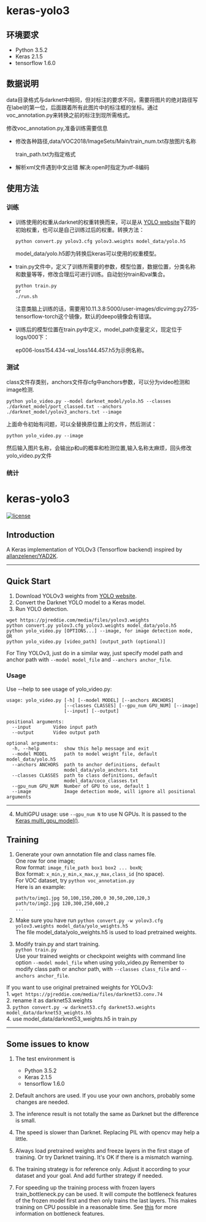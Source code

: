 # keras-yolo3

## 环境要求

- Python 3.5.2
- Keras 2.1.5
- tensorflow 1.6.0

## 数据说明

data目录格式与darknet中相同，但对标注的要求不同，需要将图片的绝对路径写在label的第一位，后面跟着所有此图片中的标注框的坐标。通过voc_annotation.py来转换之前的标注到现所需格式。

修改voc_annotation.py,准备训练需要信息

- 修改各种路径,data/VOC2018/ImageSets/Main/train_num.txt存放图片名称

  train_path.txt为指定格式

- 解析xml文件遇到中文出错 解决:open时指定为utf-8编码

## 使用方法

### 训练

- 训练使用的权重从darknet的权重转换而来，可以是从 [YOLO website](http://pjreddie.com/darknet/yolo/)下载的初始权重，也可以是自己训练过后的权重。转换方法：

  ```
  python convert.py yolov3.cfg yolov3.weights model_data/yolo.h5
  ```

  model_data/yolo.h5即为转换后keras可以使用的权重模型。

- train.py文件中，定义了训练所需要的参数，模型位置，数据位置，分类名称和数量等等，修改合理后可进行训练。自动划分train和val集合。

  ```
  python train.py
  or
  ./run.sh
  ```

  注意类脑上训练的话，需要用10.11.3.8:5000/user-images/dlcvimg:py2735-tensorflow-torch这个镜像，默认的deepo镜像会有错误。

- 训练后的模型位置在train.py中定义，model_path变量定义，现定位于logs/000下：

  ep006-loss154.434-val_loss144.457.h5为示例名称。

### 测试

class文件存类别，anchors文件存cfg中anchors参数，可以分为video检测和image检测.

```
python yolo_video.py --model darknet_model/yolo.h5 --classes ./darknet_model/port_classed.txt --anchors ./darknet_model/yolov3_anchors.txt --image
```

上面命令初始有问题，可以全替换原位置上的文件，然后测试：

```
python yolo_video.py --image
```

然后输入图片名称，会输出p和u的概率和检测位置,输入名称太麻烦，回头修改yolo_video.py文件

### 统计











# keras-yolo3

[![license](https://img.shields.io/github/license/mashape/apistatus.svg)](LICENSE)

## Introduction

A Keras implementation of YOLOv3 (Tensorflow backend) inspired by [allanzelener/YAD2K](https://github.com/allanzelener/YAD2K).

---

## Quick Start

1. Download YOLOv3 weights from [YOLO website](http://pjreddie.com/darknet/yolo/).
2. Convert the Darknet YOLO model to a Keras model.
3. Run YOLO detection.

```
wget https://pjreddie.com/media/files/yolov3.weights
python convert.py yolov3.cfg yolov3.weights model_data/yolo.h5
python yolo_video.py [OPTIONS...] --image, for image detection mode, OR
python yolo_video.py [video_path] [output_path (optional)]
```

For Tiny YOLOv3, just do in a similar way, just specify model path and anchor path with `--model model_file` and `--anchors anchor_file`.

### Usage
Use --help to see usage of yolo_video.py:
```
usage: yolo_video.py [-h] [--model MODEL] [--anchors ANCHORS]
                     [--classes CLASSES] [--gpu_num GPU_NUM] [--image]
                     [--input] [--output]

positional arguments:
  --input        Video input path
  --output       Video output path

optional arguments:
  -h, --help         show this help message and exit
  --model MODEL      path to model weight file, default model_data/yolo.h5
  --anchors ANCHORS  path to anchor definitions, default
                     model_data/yolo_anchors.txt
  --classes CLASSES  path to class definitions, default
                     model_data/coco_classes.txt
  --gpu_num GPU_NUM  Number of GPU to use, default 1
  --image            Image detection mode, will ignore all positional arguments
```
---

4. MultiGPU usage: use `--gpu_num N` to use N GPUs. It is passed to the [Keras multi_gpu_model()](https://keras.io/utils/#multi_gpu_model).

## Training

1. Generate your own annotation file and class names file.  
    One row for one image;  
    Row format: `image_file_path box1 box2 ... boxN`;  
    Box format: `x_min,y_min,x_max,y_max,class_id` (no space).  
    For VOC dataset, try `python voc_annotation.py`  
    Here is an example:
    ```
    path/to/img1.jpg 50,100,150,200,0 30,50,200,120,3
    path/to/img2.jpg 120,300,250,600,2
    ...
    ```

2. Make sure you have run `python convert.py -w yolov3.cfg yolov3.weights model_data/yolo_weights.h5`  
    The file model_data/yolo_weights.h5 is used to load pretrained weights.

3. Modify train.py and start training.  
    `python train.py`  
    Use your trained weights or checkpoint weights with command line option `--model model_file` when using yolo_video.py
    Remember to modify class path or anchor path, with `--classes class_file` and `--anchors anchor_file`.

If you want to use original pretrained weights for YOLOv3:  
​    1. `wget https://pjreddie.com/media/files/darknet53.conv.74`  
​    2. rename it as darknet53.weights  
​    3. `python convert.py -w darknet53.cfg darknet53.weights model_data/darknet53_weights.h5`  
​    4. use model_data/darknet53_weights.h5 in train.py

---

## Some issues to know

1. The test environment is
    - Python 3.5.2
    - Keras 2.1.5
    - tensorflow 1.6.0

2. Default anchors are used. If you use your own anchors, probably some changes are needed.

3. The inference result is not totally the same as Darknet but the difference is small.

4. The speed is slower than Darknet. Replacing PIL with opencv may help a little.

5. Always load pretrained weights and freeze layers in the first stage of training. Or try Darknet training. It's OK if there is a mismatch warning.

6. The training strategy is for reference only. Adjust it according to your dataset and your goal. And add further strategy if needed.

7. For speeding up the training process with frozen layers train_bottleneck.py can be used. It will compute the bottleneck features of the frozen model first and then only trains the last layers. This makes training on CPU possible in a reasonable time. See [this](https://blog.keras.io/building-powerful-image-classification-models-using-very-little-data.html) for more information on bottleneck features.
